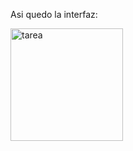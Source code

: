 Asi quedo la interfaz:

<img width="180" alt="tarea" src="https://user-images.githubusercontent.com/105082338/196871447-22bfd396-206b-4255-b102-07772b0f6e34.png">
